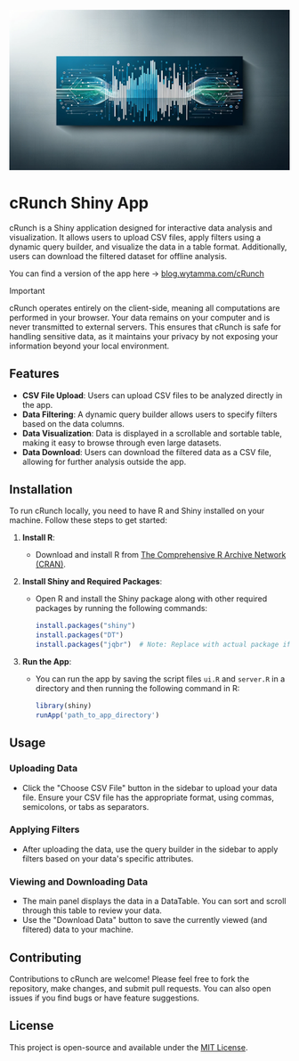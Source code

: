 ![](images/6c32010b-0d77-4404-a38c-1cd3676611a7.webp)
# cRunch Shiny App

cRunch is a Shiny application designed for interactive data analysis and visualization. It allows users to upload CSV files, apply filters using a dynamic query builder, and visualize the data in a table format. Additionally, users can download the filtered dataset for offline analysis.

You can find a version of the app here ->
[blog.wytamma.com/cRunch](blog.wytamma.com/cRunch/)

>[!important]
>cRunch operates entirely on the client-side, meaning all computations are performed in your browser. Your data remains on your computer and is never transmitted to external servers. This ensures that cRunch is safe for handling sensitive data, as it maintains your privacy by not exposing your information beyond your local environment.

## Features
- **CSV File Upload**: Users can upload CSV files to be analyzed directly in the app.
- **Data Filtering**: A dynamic query builder allows users to specify filters based on the data columns.
- **Data Visualization**: Data is displayed in a scrollable and sortable table, making it easy to browse through even large datasets.
- **Data Download**: Users can download the filtered data as a CSV file, allowing for further analysis outside the app.

## Installation

To run cRunch locally, you need to have R and Shiny installed on your machine. Follow these steps to get started:

1. **Install R**:
   - Download and install R from [The Comprehensive R Archive Network (CRAN)](https://cran.r-project.org/).

2. **Install Shiny and Required Packages**:
   - Open R and install the Shiny package along with other required packages by running the following commands:
     ```R
     install.packages("shiny")
     install.packages("DT")
     install.packages("jqbr")  # Note: Replace with actual package if jqbr is a placeholder
     ```

3. **Run the App**:
   - You can run the app by saving the script files `ui.R` and `server.R` in a directory and then running the following command in R:
     ```R
     library(shiny)
     runApp('path_to_app_directory')
     ```

## Usage

### Uploading Data
- Click the "Choose CSV File" button in the sidebar to upload your data file. Ensure your CSV file has the appropriate format, using commas, semicolons, or tabs as separators.

### Applying Filters
- After uploading the data, use the query builder in the sidebar to apply filters based on your data's specific attributes.

### Viewing and Downloading Data
- The main panel displays the data in a DataTable. You can sort and scroll through this table to review your data.
- Use the "Download Data" button to save the currently viewed (and filtered) data to your machine.

## Contributing
Contributions to cRunch are welcome! Please feel free to fork the repository, make changes, and submit pull requests. You can also open issues if you find bugs or have feature suggestions.

## License
This project is open-source and available under the [MIT License](https://opensource.org/licenses/MIT).
